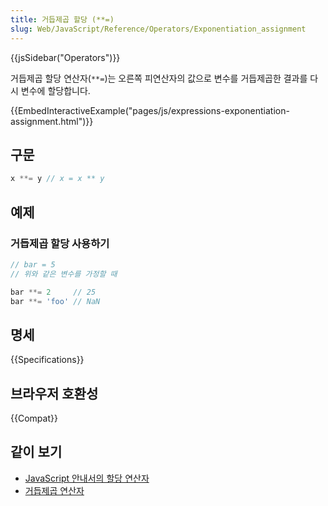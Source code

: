 ```yaml
---
title: 거듭제곱 할당 (**=)
slug: Web/JavaScript/Reference/Operators/Exponentiation_assignment
---
```

{{jsSidebar("Operators")}}

거듭제곱 할당 연산자(`**=`)는 오른쪽 피연산자의 값으로 변수를 거듭제곱한 결과를 다시 변수에 할당합니다.

{{EmbedInteractiveExample("pages/js/expressions-exponentiation-assignment.html")}}

## 구문

```js
x **= y // x = x ** y
```

## 예제

### 거듭제곱 할당 사용하기

```js
// bar = 5
// 위와 같은 변수를 가정할 때

bar **= 2     // 25
bar **= 'foo' // NaN
```

## 명세

{{Specifications}}

## 브라우저 호환성

{{Compat}}

## 같이 보기

- [JavaScript 안내서의 할당 연산자](/ko/docs/Web/JavaScript/Guide/Expressions_and_Operators#할당_연산자)
- [거듭제곱 연산자](/ko/docs/Web/JavaScript/Reference/Operators/Exponentiation)
